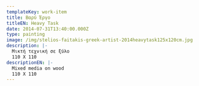 ```yaml
---
templateKey: work-item
title: Βαρύ Έργο
titleEN: Heavy Task
date: 2014-07-31T13:40:00.000Z
type: painting
image: /img/stelios-faitakis-greek-artist-2014heavytask125x120cm.jpg
description: |-
  Μικτή τεχνική σε ξύλο
  110 X 110
descriptionEN: |-
  Mixed media on wood
  110 X 110
---
```

